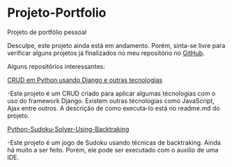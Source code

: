# Projeto-Portfolio
Projeto de portfólio pessoal

Desculpe, este projeto ainda está em andamento. Porém, sinta-se livre para verificar alguns projetos já finalizados no meu repositório no [GitHub](https://github.com/maiconwa). 

Alguns repositórios interessantes:

[CRUD em Python usando Django e outras tecnologias](https://github.com/maiconwa/Projeto-em-Python)

-Este projeto é um CRUD criado para aplicar algumas técnologias com o uso do framework Django. Existem outras técnologias como JavaScript, Ajax entre outros. A descrição de como executa-lo está no readme.md do projeto.

[Python-Sudoku-Solver-Using-Backtraking](https://github.com/maiconwa/Python-Sudoku-Solver-Using-Backtraking)

-Este projeto é um jogo de Sudoku usando técnicas de backtraking. Ainda há muito a ser feito. Porém, ele pode ser executado com o auxilio de uma IDE.
